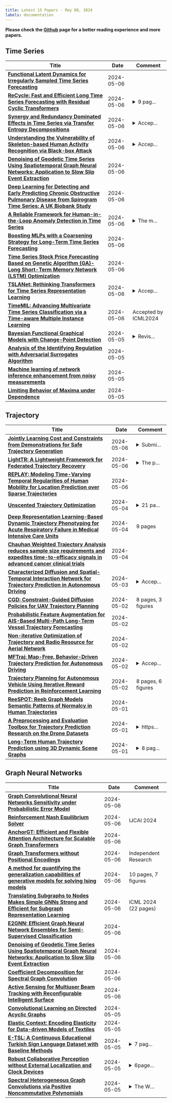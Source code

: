 ```yaml
---
title: Latest 15 Papers - May 08, 2024
labels: documentation
---
```

**Please check the [Github](https://github.com/zezhishao/MTS_Daily_ArXiv) page for a better reading experience and more papers.**

## Time Series
| **Title** | **Date** | **Comment** |
| --- | --- | --- |
| **[Functional Latent Dynamics for Irregularly Sampled Time Series Forecasting](http://arxiv.org/abs/2405.03582v1)** | 2024-05-06 |  |
| **[ReCycle: Fast and Efficient Long Time Series Forecasting with Residual Cyclic Transformers](http://arxiv.org/abs/2405.03429v1)** | 2024-05-06 | <details><summary>9 pag...</summary><p>9 pages, 3 figures, to be published at IEEE CAI 2024, Associated code available at https://github.com/Helmholtz-AI-Energy/ReCycle</p></details> |
| **[Synergy and Redundancy Dominated Effects in Time Series via Transfer Entropy Decompositions](http://arxiv.org/abs/2212.05728v3)** | 2024-05-06 | <details><summary>Accep...</summary><p>Accepted to be presented at the NeurIT: Information theory in neuroscience and neuroengineering workshop. In connection with ISIT 2024</p></details> |
| **[Understanding the Vulnerability of Skeleton-based Human Activity Recognition via Black-box Attack](http://arxiv.org/abs/2211.11312v2)** | 2024-05-06 | <details><summary>Accep...</summary><p>Accepted in Pattern Recognition. arXiv admin note: substantial text overlap with arXiv:2103.05266</p></details> |
| **[Denoising of Geodetic Time Series Using Spatiotemporal Graph Neural Networks: Application to Slow Slip Event Extraction](http://arxiv.org/abs/2405.03320v1)** | 2024-05-06 |  |
| **[Deep Learning for Detecting and Early Predicting Chronic Obstructive Pulmonary Disease from Spirogram Time Series: A UK Biobank Study](http://arxiv.org/abs/2405.03239v1)** | 2024-05-06 |  |
| **[A Reliable Framework for Human-in-the-Loop Anomaly Detection in Time Series](http://arxiv.org/abs/2405.03234v1)** | 2024-05-06 | <details><summary>The m...</summary><p>The manuscript is currently under review</p></details> |
| **[Boosting MLPs with a Coarsening Strategy for Long-Term Time Series Forecasting](http://arxiv.org/abs/2405.03199v1)** | 2024-05-06 |  |
| **[Time Series Stock Price Forecasting Based on Genetic Algorithm (GA)-Long Short-Term Memory Network (LSTM) Optimization](http://arxiv.org/abs/2405.03151v1)** | 2024-05-06 |  |
| **[TSLANet: Rethinking Transformers for Time Series Representation Learning](http://arxiv.org/abs/2404.08472v2)** | 2024-05-06 | <details><summary>Accep...</summary><p>Accepted in ICML 2024</p></details> |
| **[TimeMIL: Advancing Multivariate Time Series Classification via a Time-aware Multiple Instance Learning](http://arxiv.org/abs/2405.03140v1)** | 2024-05-06 | Accepted by ICML2024 |
| **[Bayesian Functional Graphical Models with Change-Point Detection](http://arxiv.org/abs/2405.03041v1)** | 2024-05-05 | <details><summary>Revis...</summary><p>Revised for Computational Statistics and Data Analysis</p></details> |
| **[Analysis of the Identifying Regulation with Adversarial Surrogates Algorithm](http://arxiv.org/abs/2405.02953v1)** | 2024-05-05 |  |
| **[Machine learning of network inference enhancement from noisy measurements](http://arxiv.org/abs/2309.02050v2)** | 2024-05-05 |  |
| **[Limiting Behavior of Maxima under Dependence](http://arxiv.org/abs/2405.02833v1)** | 2024-05-05 |  |

## Trajectory
| **Title** | **Date** | **Comment** |
| --- | --- | --- |
| **[Jointly Learning Cost and Constraints from Demonstrations for Safe Trajectory Generation](http://arxiv.org/abs/2405.03491v1)** | 2024-05-06 | <details><summary>Submi...</summary><p>Submitted to 2024 IEEE/RSJ International Conference on Intelligent Robots and Systems (IROS)</p></details> |
| **[LightTR: A Lightweight Framework for Federated Trajectory Recovery](http://arxiv.org/abs/2405.03409v1)** | 2024-05-06 | <details><summary>The p...</summary><p>The paper was accepted by ICDE 2024</p></details> |
| **[REPLAY: Modeling Time-Varying Temporal Regularities of Human Mobility for Location Prediction over Sparse Trajectories](http://arxiv.org/abs/2402.16310v2)** | 2024-05-06 |  |
| **[Unscented Trajectory Optimization](http://arxiv.org/abs/2405.02753v1)** | 2024-05-04 | <details><summary>21 pa...</summary><p>21 pages, 11 figures 2023 AAS/AIAA Astrodynamics Specialist Conference, Big Sky, MT, Aug 13-17, 2023</p></details> |
| **[Deep Representation Learning-Based Dynamic Trajectory Phenotyping for Acute Respiratory Failure in Medical Intensive Care Units](http://arxiv.org/abs/2405.02563v1)** | 2024-05-04 | 9 pages |
| **[Chauhan Weighted Trajectory Analysis reduces sample size requirements and expedites time-to-efficacy signals in advanced cancer clinical trials](http://arxiv.org/abs/2405.02529v1)** | 2024-05-04 |  |
| **[Characterized Diffusion and Spatial-Temporal Interaction Network for Trajectory Prediction in Autonomous Driving](http://arxiv.org/abs/2405.02145v1)** | 2024-05-03 | <details><summary>Accep...</summary><p>Accepted by IJCAI 2024</p></details> |
| **[CGD: Constraint-Guided Diffusion Policies for UAV Trajectory Planning](http://arxiv.org/abs/2405.01758v1)** | 2024-05-02 | 8 pages, 3 figures |
| **[Probabilistic Feature Augmentation for AIS-Based Multi-Path Long-Term Vessel Trajectory Forecasting](http://arxiv.org/abs/2310.18948v5)** | 2024-05-02 |  |
| **[Non-iterative Optimization of Trajectory and Radio Resource for Aerial Network](http://arxiv.org/abs/2405.01314v1)** | 2024-05-02 |  |
| **[MFTraj: Map-Free, Behavior-Driven Trajectory Prediction for Autonomous Driving](http://arxiv.org/abs/2405.01266v1)** | 2024-05-02 | <details><summary>Accep...</summary><p>Accepted by IJCAI 2024</p></details> |
| **[Trajectory Planning for Autonomous Vehicle Using Iterative Reward Prediction in Reinforcement Learning](http://arxiv.org/abs/2404.12079v3)** | 2024-05-02 | 8 pages, 6 figures |
| **[ReeSPOT: Reeb Graph Models Semantic Patterns of Normalcy in Human Trajectories](http://arxiv.org/abs/2405.00808v1)** | 2024-05-01 |  |
| **[A Preprocessing and Evaluation Toolbox for Trajectory Prediction Research on the Drone Datasets](http://arxiv.org/abs/2405.00604v1)** | 2024-05-01 | <details><summary>https...</summary><p>https://github.com/westny/dronalize</p></details> |
| **[Long-Term Human Trajectory Prediction using 3D Dynamic Scene Graphs](http://arxiv.org/abs/2405.00552v1)** | 2024-05-01 | <details><summary>8 pag...</summary><p>8 pages, 6 figures. Code to be released at: https://github.com/MIT-SPARK/LP2</p></details> |

## Graph Neural Networks
| **Title** | **Date** | **Comment** |
| --- | --- | --- |
| **[Graph Convolutional Neural Networks Sensitivity under Probabilistic Error Model](http://arxiv.org/abs/2203.07831v4)** | 2024-05-06 |  |
| **[Reinforcement Nash Equilibrium Solver](http://arxiv.org/abs/2405.03518v1)** | 2024-05-06 | IJCAI 2024 |
| **[AnchorGT: Efficient and Flexible Attention Architecture for Scalable Graph Transformers](http://arxiv.org/abs/2405.03481v1)** | 2024-05-06 |  |
| **[Graph Transformers without Positional Encodings](http://arxiv.org/abs/2401.17791v3)** | 2024-05-06 | Independent Research |
| **[A method for quantifying the generalization capabilities of generative models for solving Ising models](http://arxiv.org/abs/2405.03435v1)** | 2024-05-06 | 10 pages, 7 figures |
| **[Translating Subgraphs to Nodes Makes Simple GNNs Strong and Efficient for Subgraph Representation Learning](http://arxiv.org/abs/2204.04510v3)** | 2024-05-06 | ICML 2024 (22 pages) |
| **[E2GNN: Efficient Graph Neural Network Ensembles for Semi-Supervised Classification](http://arxiv.org/abs/2405.03401v1)** | 2024-05-06 |  |
| **[Denoising of Geodetic Time Series Using Spatiotemporal Graph Neural Networks: Application to Slow Slip Event Extraction](http://arxiv.org/abs/2405.03320v1)** | 2024-05-06 |  |
| **[Coefficient Decomposition for Spectral Graph Convolution](http://arxiv.org/abs/2405.03296v1)** | 2024-05-06 |  |
| **[Active Sensing for Multiuser Beam Tracking with Reconfigurable Intelligent Surface](http://arxiv.org/abs/2405.03129v1)** | 2024-05-06 |  |
| **[Convolutional Learning on Directed Acyclic Graphs](http://arxiv.org/abs/2405.03056v1)** | 2024-05-05 |  |
| **[Elastic Context: Encoding Elasticity for Data-driven Models of Textiles](http://arxiv.org/abs/2209.05428v3)** | 2024-05-05 |  |
| **[E-TSL: A Continuous Educational Turkish Sign Language Dataset with Baseline Methods](http://arxiv.org/abs/2405.02984v1)** | 2024-05-05 | <details><summary>7 pag...</summary><p>7 pages, 3 figures, 4 tables, submitted to IEEE conference</p></details> |
| **[Robust Collaborative Perception without External Localization and Clock Devices](http://arxiv.org/abs/2405.02965v1)** | 2024-05-05 | <details><summary>6page...</summary><p>6pages, accepted to ICRA 2024</p></details> |
| **[Spectral Heterogeneous Graph Convolutions via Positive Noncommutative Polynomials](http://arxiv.org/abs/2305.19872v2)** | 2024-05-05 | <details><summary>The W...</summary><p>The Web Conference 2024 (12 pages)</p></details> |

